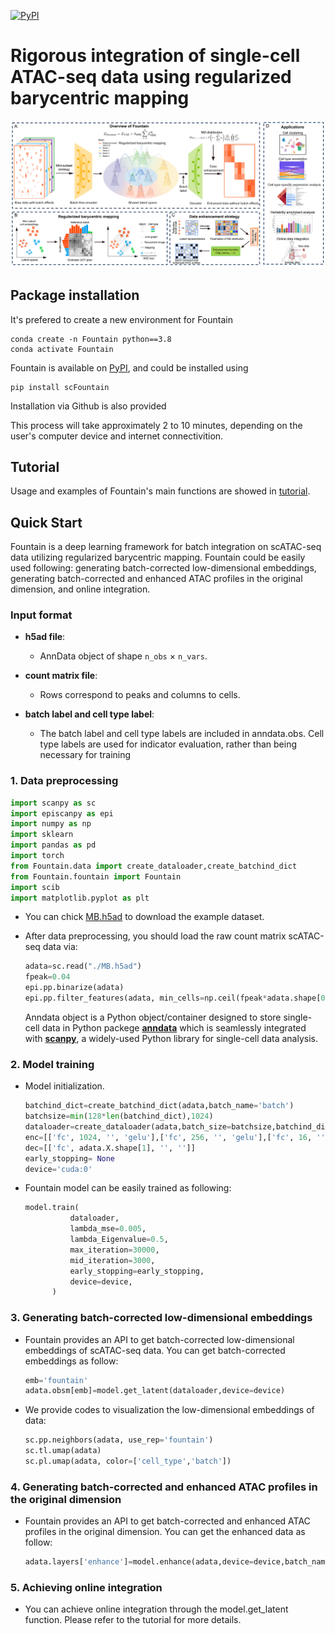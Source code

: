 [![PyPI](https://img.shields.io/pypi/v/scFountain.svg)](https://pypi.org/project/scFountain/)

# Rigorous integration of single-cell ATAC-seq data using regularized barycentric mapping
![](Fountain.png)

## Package installation

It's prefered to create a new environment for Fountain

```
conda create -n Fountain python==3.8
conda activate Fountain
```

Fountain is available on [PyPI](https://pypi.org/project/scFountain/), and could be installed using

```
pip install scFountain
```

Installation via Github is also provided



This process will take approximately 2 to 10 minutes, depending on the user's computer device and internet connectivition.

## Tutorial

Usage and examples of Fountain's main functions are showed in [tutorial](https://github.com/PrinceHuahy/testfon/Tutorials/).



## Quick Start

Fountain is a deep learning framework for batch integration on scATAC-seq data utilizing  regularized barycentric mapping. Fountain could be easily used following: generating batch-corrected low-dimensional embeddings, generating batch-corrected and enhanced ATAC profiles in the original dimension, and online integration. 


### Input format
* **h5ad file**:
	* AnnData object of shape `n_obs` × `n_vars`. 
    
* **count matrix file**:  
	* Rows correspond to peaks and columns to cells.

* **batch label and cell type label**:  
	* The batch label and cell type labels are included in anndata.obs. Cell type labels are used for indicator evaluation, rather than being necessary for training


### 1. Data preprocessing

  ```python
import scanpy as sc
import episcanpy as epi
import numpy as np
import sklearn
import pandas as pd 
import torch
from Fountain.data import create_dataloader,create_batchind_dict
from Fountain.fountain import Fountain
import scib
import matplotlib.pyplot as plt
  ```
*  You can chick  [MB.h5ad](https://drive.google.com/file/d/1qwKP1xzYVs5rEGRJPU_NJga2Gl0qSTv5/view?usp=sharing) to download the example dataset. 



* After data preprocessing, you should load the raw count matrix scATAC-seq data via:
  
  ```python
  adata=sc.read("./MB.h5ad")
  fpeak=0.04
  epi.pp.binarize(adata)
  epi.pp.filter_features(adata, min_cells=np.ceil(fpeak*adata.shape[0]))
  ```
  
  
  Anndata object is a Python object/container designed to store single-cell data in Python packege [**anndata**](https://anndata.readthedocs.io/en/latest/) which is seamlessly integrated with [**scanpy**](https://scanpy.readthedocs.io/en/stable/), a widely-used Python library for single-cell data analysis.

 
### 2. Model training

* Model initialization.

  
  ```python
  batchind_dict=create_batchind_dict(adata,batch_name='batch')
  batchsize=min(128*len(batchind_dict),1024)
  dataloader=create_dataloader(adata,batch_size=batchsize,batchind_dict=batchind_dict,batch_name='batch',num_worker=4,droplast=False)
  enc=[['fc', 1024, '', 'gelu'],['fc', 256, '', 'gelu'],['fc', 16, '', '']]
  dec=[['fc', adata.X.shape[1], '', '']]
  early_stopping= None
  device='cuda:0'
  ```



* Fountain model can be easily trained as following:
  
  ```python
  model.train(            
            dataloader,             
            lambda_mse=0.005, 
            lambda_Eigenvalue=0.5,
            max_iteration=30000,
            mid_iteration=3000,
            early_stopping=early_stopping,
            device=device, 
        )
  ```
  
  
### 3. Generating batch-corrected low-dimensional embeddings

* Fountain provides an API to get batch-corrected low-dimensional embeddings of scATAC-seq data. You can get batch-corrected embeddings as follow:
  
  ```python
  emb='fountain'
  adata.obsm[emb]=model.get_latent(dataloader,device=device)
  ```
* We provide codes to visualization the low-dimensional embeddings of data:

  ```python
  sc.pp.neighbors(adata, use_rep='fountain')
  sc.tl.umap(adata)
  sc.pl.umap(adata, color=['cell_type','batch'])
  ```

### 4. Generating batch-corrected and enhanced ATAC profiles in the original dimension

* Fountain provides an API to get batch-corrected and enhanced ATAC profiles in the original dimension. You can get the enhanced data as follow:
  
  ```python
  adata.layers['enhance']=model.enhance(adata,device=device,batch_name='batch')
  ```

### 5. Achieving online integration

* You can achieve online integration through the model.get_latent function. Please refer to the tutorial for more details.
  



